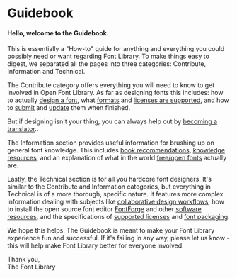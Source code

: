 <h1>Guidebook</h1>

<h4>Hello, welcome to the Guidebook.</h4>
<p>This is essentially a "How-to" guide for anything and everything you could possibly need or want regarding Font Library. To make things easy to digest, we separated all the pages into three categories: Contribute, Information and Technical. 

<p>The Contribute category offers everything you will need to know to get involved in Open Font Library. As far as designing fonts this includes: how to actually <a href="/guidebook/font_design">design a font</a>, what <a href="/guidebook/font_formats">formats</a> and <a href="/guidebook/supported_licenses">licenses are supported</a>, and how to <a href="/guidebook/submission_guidelines"> submit</a> and <a href="/guidebook/how_to_update_a_font">update</a> them when finished.
<p>
But if designing isn't your thing,  you can always help out by <a href="/guidebook/become-a-translator">becoming a translator</a>..
<p>
The Information section provides useful information for brushing up on general font knowledge. This includes <a href="/guidebook/book_recommendations">book recommendations</a>, <a href="/guidebook/knowledge_resources">knowledge resources</a>, and an explanation of what in the world <a href="/guidebook/libre_open_fonts">free/open fonts</a> actually are.

<p>
Lastly, the Technical section is for all you hardcore font designers. It's similar to the Contribute and Information categories, but everything in Technical is of a more thorough, specific nature. It features more complex information dealing with subjects like <a href="/guidebook/collaborative_design_workflows">collaborative design workflows</a>, how to install the open source font editor <a href="/guidebook/how_to_install_fontforge">FontForge</a> and other <a href="/guidebook/software">software resources</a>, and the specifications of <a href="/guidebook/supported_licenses">supported licenses</a> and <a href="/guidebook/font_packaging">font packaging</a>.

<p>
We hope this helps. The Guidebook is meant to make your Font Library experience fun and successful. If it's failing in any way, please let us know - this will help make Font Library better for everyone involved. 

<p>
Thank you,<br>
The Font Library
</p>
